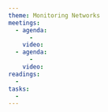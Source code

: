 ```yaml
---
theme: Monitoring Networks
meetings:
  - agenda:
      -
    video:
  - agenda:
      -
    video:
readings:
  -
tasks:
  -
---
```

